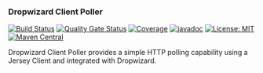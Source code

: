### Dropwizard Client Poller

[![Build Status](https://travis-ci.com/kiwiproject/dropwizard-client-poller.svg?branch=master)](https://travis-ci.com/kiwiproject/dropwizard-client-poller)
[![Quality Gate Status](https://sonarcloud.io/api/project_badges/measure?project=kiwiproject_dropwizard-client-poller&metric=alert_status)](https://sonarcloud.io/dashboard?id=kiwiproject_dropwizard-client-poller)
[![Coverage](https://sonarcloud.io/api/project_badges/measure?project=kiwiproject_dropwizard-client-poller&metric=coverage)](https://sonarcloud.io/dashboard?id=kiwiproject_dropwizard-client-poller)
[![javadoc](https://javadoc.io/badge2/org.kiwiproject/dropwizard-client-poller/javadoc.svg)](https://javadoc.io/doc/org.kiwiproject/dropwizard-client-poller)
[![License: MIT](https://img.shields.io/badge/License-MIT-blue.svg)](https://opensource.org/licenses/MIT)
[![Maven Central](https://img.shields.io/maven-central/v/org.kiwiproject/dropwizard-client-poller)](https://search.maven.org/search?q=g:org.kiwiproject%20a:dropwizard-client-poller)

Dropwizard Client Poller provides a simple HTTP polling capability using a Jersey Client
and integrated with Dropwizard.
